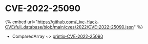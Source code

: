 # CVE-2022-25090
{% embed url="https://github.com/Live-Hack-CVE/full_database/blob/main/cves/2022/CVE-2022-25090.json" %}

* ComparedArray ~> [printix-CVE-2022-25090](https://www.alice-snow.ru/2022/database/cve-2022-25090/printix-cve-2022-25090-comparedarray)